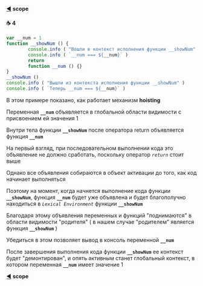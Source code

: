 [:arrow_backward:](function-object#scope) **scope**

#### :coffee: 4

```javascript
var __num = 1
function __showNum () {
        console.info ( "Вошли в контекст исполнения функции __showNum" )
        console.info ( `__num === ${__num}` )
        return
        function __num () {}
}
__showNum ()
console.info ( "Вышли из контекста исполнения функции __showNum" )
console.info ( `Теперь __num === ${__num}` )
```
В этом примере показано, как работает механизм **hoisting**

Переменная  **`__num`**  объявляется в глобальной области видимости с присвоением ей значения 1

Внутри тела функции  **`__showNum`**  после оператора   return  объявляется функция  **`__num`**

На первый взгляд, при последовательном выполнении кода это объявление не должно сработать, поскольку оператор *`return`* стоит выше

Однако все объявления собираются в объект активации до того, как код начинает выполняться

Поэтому на момент, когда начнется выполнение кода функции **`__showNum`**, функция **`__num`** будет уже  объявлена и будет благополучно находиться в *`Lexical Environment`* функции **`__showNum`**

Благодаря этому объявления переменных и функций "поднимаются" в области видимости "родителя"  ( в нашем случае "родителем" является функция **`__showNum`** )

Убедиться в этом позволяет вывод в консоль переменной **`__num`**

После завершения выполнения кода функции **`__showNum`** ее контекст будет "демонтирован", и опять активным станет глобальный контекст, в котором  переменная **`__num`**  имеет значение   1

[:arrow_backward:](function-object#scope) **scope**